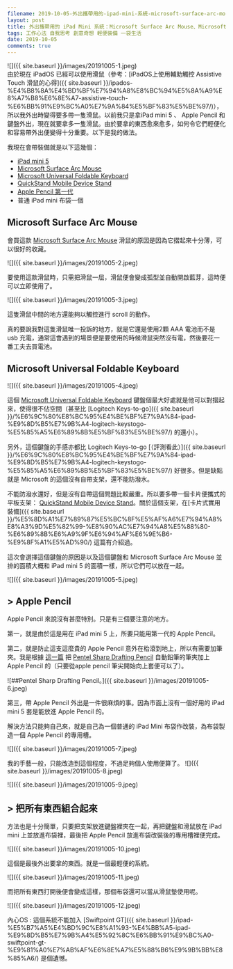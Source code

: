 ```yaml
---
filename: 2019-10-05-外出攜帶用的-ipad-mini-系統-microsoft-surface-arc-mouse-microsoft-universal-foldable-keyboard-apple-pencil.md
layout: post
title: 外出攜帶用的 iPad Mini 系統：Microsoft Surface Arc Mouse、Microsoft Universal Foldable Keyboard、Apple Pencil
tags: 工作心法 自我思考 創意奇想 輕便裝備 一袋生活
date: 2019-10-05
comments: true
---
```


![]({{ site.baseurl }}/images/20191005-1.jpeg)  
由於現在 iPadOS 已經可以使用滑鼠（參考：[iPadOS上使用輔助觸控 Assistive Touch 滑鼠的心得]({{ site.baseurl }}/ipados-%E4%B8%8A%E4%BD%BF%E7%94%A8%E8%BC%94%E5%8A%A9%E8%A7%B8%E6%8E%A7-assistive-touch-%E6%BB%91%E9%BC%A0%E7%9A%84%E5%BF%83%E5%BE%97/)），所以我外出時變得要多帶一隻滑鼠。以前我只是拿iPad mini 5 、 Apple Pencil 和 鍵盤外出，現在就要拿多一隻滑鼠。由於要拿的東西愈來愈多，如何令它們輕便化和容易帶外出便變得十分重要。以下是我的做法。

我現在會帶裝備就是以下這幾個：

* [iPad mini 5](https://www.apple.com/hk/shop/buy-ipad/ipad-mini)
* [Microsoft Surface Arc Mouse](https://www.microsoftestore.com.hk/partner/product/Surface-Arc-Mouse?gclid=CjwKCAjw_uDsBRAMEiwAaFiHa4d1It4xb8K1WhLBNTV1-RKVW_YWFcAwwhQgoVzWAGZPP9zQfQaRThoCQtgQAvD_BwE&locale=zh_HK)
* [Microsoft Universal Foldable Keyboard](https://www.amazon.com/Microsoft-Universal-Foldable-Keyboard-Android/dp/B00UBGU4PY)
* [QuickStand Mobile Device Stand](https://www.niteize.com/product/QuikStand.asp)
* [Apple Pencil 第一代](https://www.apple.com/hk/shop/product/MK0C2ZA/A/apple-pencil-1st-generation)
* 普通 iPad mini 布袋一個

## Microsoft Surface Arc Mouse

會買這款 [Microsoft Surface Arc Mouse](https://www.microsoftestore.com.hk/partner/product/Surface-Arc-Mouse?gclid=CjwKCAjw_uDsBRAMEiwAaFiHa4d1It4xb8K1WhLBNTV1-RKVW_YWFcAwwhQgoVzWAGZPP9zQfQaRThoCQtgQAvD_BwE&locale=zh_HK) 滑鼠的原因是因為它摺起來十分薄，可以很好的收藏。

![]({{ site.baseurl }}/images/20191005-2.jpeg)

要使用這款滑鼠時，只需把滑鼠一屈，滑鼠便會變成孤型並自動開啟藍芽，這時便可以立即使用了。

![]({{ site.baseurl }}/images/20191005-3.jpeg)

這隻滑鼠中間的地方還能夠以觸控進行 scroll 的動作。

真的要說我對這隻滑鼠唯一投訴的地方，就是它還是使用2顆 AAA 電池而不是 usb 充電，通常這會遇到的場景便是要使用的時候滑鼠突然沒有電，然後要花一番工夫去買電池。

## Microsoft Universal Foldable Keyboard

![]({{ site.baseurl }}/images/20191005-4.jpeg)

這個 [Microsoft Universal Foldable Keyboard](https://www.amazon.com/Microsoft-Universal-Foldable-Keyboard-Android/dp/B00UBGU4PY) 鍵盤個最大好處就是他可以對摺起來，使得很不佔空間（甚至比 [Logitech Keys-to-go]({{ site.baseurl }}/%E6%9C%80%E8%BC%95%E4%BE%BF%E7%9A%84-ipad-%E9%8D%B5%E7%9B%A4-logitech-keystogo-%E5%85%A5%E6%89%8B%E5%BF%83%E5%BE%97/) 的還小）。

另外，這個鍵盤的手感亦都比 Logitech Keys-to-go [（評測看此）]({{ site.baseurl }}/%E6%9C%80%E8%BC%95%E4%BE%BF%E7%9A%84-ipad-%E9%8D%B5%E7%9B%A4-logitech-keystogo-%E5%85%A5%E6%89%8B%E5%BF%83%E5%BE%97/) 好很多。但是缺點就是 Microsoft 的這個沒有自帶支架，還不能防潑水。

不能防潑水還好，但是沒有自帶這個問題比較嚴重。所以要多帶一個卡片便攜式的平板支架： [QuickStand Mobile Device Stand](https://www.niteize.com/product/QuikStand.asp)。關於這個支架，在[卡片式實用裝備]({{ site.baseurl }}/%E5%8D%A1%E7%89%87%E5%BC%8F%E5%AF%A6%E7%94%A8%E8%A3%9D%E5%82%99-%E8%90%AC%E7%94%A8%E5%88%80-%E6%89%8B%E6%A9%9F%E6%94%AF%E6%9E%B6-%E9%8F%A1%E5%AD%90/) 這篇有介紹過。

這次會選擇這個鍵盤的原因是以及這個鍵盤和 Microsoft Surface Arc Mouse 並排的面積大概和 iPad mini 5 的面積一樣，所以它們可以放在一起。

![]({{ site.baseurl }}/images/20191005-5.jpeg)

## > Apple Pencil

Apple Pencil 來說沒有甚麼特別。只是有三個要注意的地方。

第一，就是由於這是用在 iPad mini 5 上，所要只能用第一代的 Apple Pencil。

第二，就是防止這支這麼貴的 Apple Pencil 意外在枱滾到地上，所以有需要加筆夾。我是根據 [這一篇](https://www.newmobilelife.com/2015/12/27/enhance-apple-pencil-with-a-clip/) 把 [Pentel Sharp Drafting Pencil](https://www.pentel.com/products/sharp-mechanical-drafting-pencil) 自動鉛筆的筆夾加上 Apple Pencil 的（只要從apple pencil 筆尖開始向上套便可以了）。

![##Pentel Sharp Drafting Pencil。]({{ site.baseurl }}/images/20191005-6.jpeg)

第三，帶 Apple Pencil 外出是一件很麻煩的事。因為市面上沒有一個好用的 iPad mini 5 套是能放進 Apple Pencil 的。

解決方法只能夠自己來，就是自己為一個普通的 iPad Mini 布袋作改裝，為布袋製造一個 Apple Pencil 的專用槽。

![]({{ site.baseurl }}/images/20191005-7.jpeg)

我的手藝一般，只能改造到這個程度，不過足夠個人使用便算了。
![]({{ site.baseurl }}/images/20191005-8.jpeg)

![]({{ site.baseurl }}/images/20191005-9.jpeg)

## > 把所有東西組合起來

方法也是十分簡單，只要把支架放進鍵盤裡夾在一起，再把鍵盤和滑鼠放在 iPad mini  上並放進布袋裡，最後把 Apple Pencil 放進布袋改裝後的專用槽裡便完成。

![]({{ site.baseurl }}/images/20191005-10.jpeg)

這個是最後外出要拿的東西。就是一個最輕便的系統。

![]({{ site.baseurl }}/images/20191005-11.jpeg)

而把所有東西打開後便會變成這樣，那個布袋還可以當从滑鼠墊使用呢。

![]({{ site.baseurl }}/images/20191005-12.jpeg)

內心OS : 這個系統不能加入 [Swiftpoint GT]({{ site.baseurl }}/ipad-%E5%B7%A5%E4%BD%9C%E8%A1%93-%E4%BB%A5-ipad-%E9%8D%B5%E7%9B%A4%E5%92%8C%E6%BB%91%E9%BC%A0-swiftpoint-gt-%E9%81%A0%E7%AB%AF%E6%8E%A7%E5%88%B6%E9%9B%BB%E8%85%A6/) 是個遺憾。
